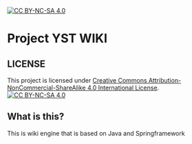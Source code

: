 [![CC BY-NC-SA 4.0][cc-by-nc-sa-shield]][cc-by-nc-sa]
# Project YST WIKI
## LICENSE
This project is licensed under [Creative Commons Attribution-NonCommercial-ShareAlike 4.0 International License][cc-by-nc-sa]. <br/>
[![CC BY-NC-SA 4.0][cc-by-nc-sa-image]][cc-by-nc-sa]

## What is this?
This is wiki engine that is based on Java and Springframework 


[cc-by-nc-sa]: http://creativecommons.org/licenses/by-nc-sa/4.0/
[cc-by-nc-sa-image]: https://licensebuttons.net/l/by-nc-sa/4.0/88x31.png
[cc-by-nc-sa-shield]: https://img.shields.io/badge/License-CC%20BY--NC--SA%204.0-lightgrey.svg